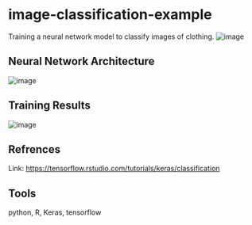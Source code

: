# image-classification-example


Training a neural network model to classify images of clothing.
![image](https://github.com/Aldridgexvii/image-classification-example/assets/28933637/1d4a9f97-5d60-49dc-8105-c6e910c16039)


## Neural Network Architecture
![image](https://github.com/Aldridgexvii/image-classification-example/assets/28933637/68e19dfb-e5ea-46d5-b2dd-85fbc1d148a8)

## Training Results
![image](https://github.com/Aldridgexvii/image-classification-example/assets/28933637/a397bc6d-3275-4522-86a4-f423f3dc1eba)

## Refrences
Link: https://tensorflow.rstudio.com/tutorials/keras/classification

## Tools
python, R, Keras, tensorflow
